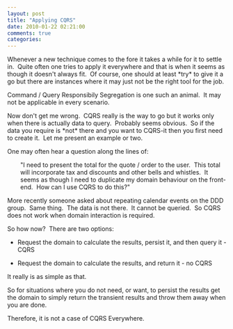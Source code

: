 ```yaml
---
layout: post
title: "Applying CQRS"
date: 2010-01-22 02:21:00
comments: true
categories: 
---
```


<p>Whenever a new technique comes to the fore it takes a while for it to settle in.&nbsp; Quite often one tries to apply it everywhere and that is when it seems as though it doesn't always fit.&nbsp; Of course, one should at least *try* to give it a go but there are instances where it may just not be the right tool for the job.</p>
<p>Command / Query Responsibily Segregation is one such an animal.&nbsp; It may not be applicable in every scenario.</p>
<p>Now don't get me wrong.&nbsp; CQRS really is the way to go but it works only when there is actually data to query.&nbsp; Probably seems obvious.&nbsp; So if the data you require is *not* there and you want to CQRS-it then you first need to create it.&nbsp; Let me present an example or two.</p>
<p>One may often hear a question along the lines of:</p>
<p style="padding-left: 30px;">"I need to present the total for the quote / order to the user.&nbsp; This total will incorporate tax and discounts and other bells and whistles.&nbsp; It seems as though I need to duplicate my domain behaviour on the front-end.&nbsp; How can I use CQRS to do this?"</p>
<p>More recently someone asked about repeating calendar events on the DDD group.&nbsp; Same thing.&nbsp; The data is not there.&nbsp; It cannot be queried.&nbsp; So CQRS does not work when domain interaction is required.&nbsp;</p>
<p>So how now?&nbsp; There are two options:</p>
<ol> </ol>
<ul>
<li>Request the domain to calculate the results, persist it, and then query it - CQRS</li>
</ul>
<ol> </ol>
<ul>
<li>Request the domain to calculate the results, and return it - no CQRS</li>
</ul>
<ol> </ol>
<p>It really is as simple as that.</p>
<p>So for situations where you do not need, or want, to persist the results get the domain to simply return the transient results and throw them away when you are done.&nbsp;</p>
<p>Therefore, it is not a case of CQRS Everywhere.</p>